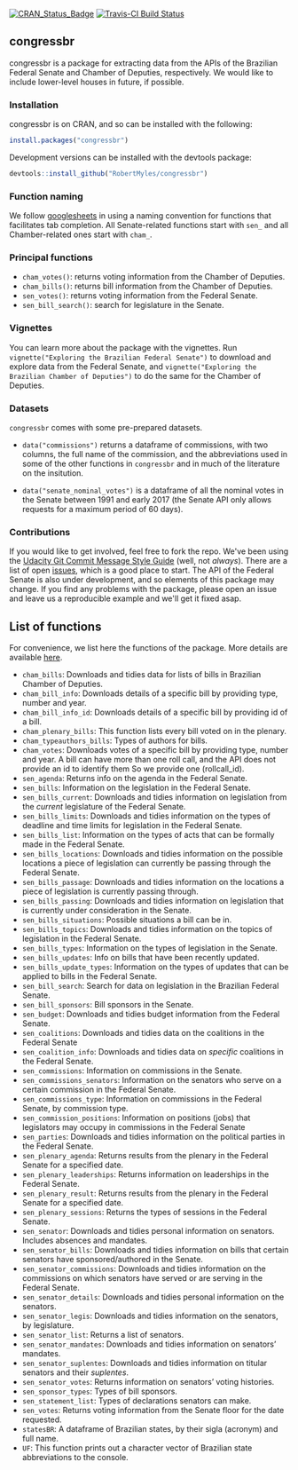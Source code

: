 
[![CRAN\_Status\_Badge](http://www.r-pkg.org/badges/version/congressbr)](https://cran.r-project.org/package=congressbr) [![Travis-CI Build Status](https://travis-ci.org/RobertMyles/congressbr.svg?branch=master)](https://travis-ci.org/RobertMyles/congressbr)

congressbr
----------

congressbr is a package for extracting data from the APIs of the Brazilian Federal Senate and Chamber of Deputies, respectively. We would like to include lower-level houses in future, if possible.

### Installation

congressbr is on CRAN, and so can be installed with the following:

``` r
install.packages("congressbr")
```

Development versions can be installed with the devtools package:

``` r
devtools::install_github("RobertMyles/congressbr")
```

### Function naming

We follow [googlesheets](https://github.com/jennybc/googlesheets) in using a naming convention for functions that facilitates tab completion. All Senate-related functions start with `sen_` and all Chamber-related ones start with `cham_`.

### Principal functions

-   `cham_votes()`: returns voting information from the Chamber of Deputies.
-   `cham_bills()`: returns bill information from the Chamber of Deputies.
-   `sen_votes()`: returns voting information from the Federal Senate.
-   `sen_bill_search()`: search for legislature in the Senate.

### Vignettes

You can learn more about the package with the vignettes. Run `vignette("Exploring the Brazilian Federal Senate")` to download and explore data from the Federal Senate, and `vignette("Exploring the Brazilian Chamber of Deputies")` to do the same for the Chamber of Deputies.

### Datasets

`congressbr` comes with some pre-prepared datasets.

-   `data("commissions")` returns a dataframe of commissions, with two columns, the full name of the commission, and the abbreviations used in some of the other functions in `congressbr` and in much of the literature on the insitution.

-   `data("senate_nominal_votes")` is a dataframe of all the nominal votes in the Senate between 1991 and early 2017 (the Senate API only allows requests for a maximum period of 60 days).

### Contributions

If you would like to get involved, feel free to fork the repo. We've been using the [Udacity Git Commit Message Style Guide](https://udacity.github.io/git-styleguide/) (well, not *always*). There are a list of open [issues](https://github.com/RobertMyles/congressbr/issues), which is a good place to start. The API of the Federal Senate is also under development, and so elements of this package may change. If you find any problems with the package, please open an issue and leave us a reproducible example and we'll get it fixed asap.

List of functions
-----------------

For convenience, we list here the functions of the package. More details are available [here](https://cran.r-project.org/web/packages/congressbr/congressbr.pdf).

-   `cham_bills`: Downloads and tidies data for lists of bills in Brazilian Chamber of Deputies.
-   `cham_bill_info`: Downloads details of a specific bill by providing type, number and year.
-   `cham_bill_info_id`: Downloads details of a specific bill by providing id of a bill.
-   `cham_plenary_bills`: This function lists every bill voted on in the plenary.
-   `cham_typeauthors_bills`: Types of authors for bills.
-   `cham_votes`: Downloads votes of a specific bill by providing type, number and year. A bill can have more than one roll call, and the API does not provide an id to identify them So we provide one (rollcall\_id).
-   `sen_agenda`: Returns info on the agenda in the Federal Senate.
-   `sen_bills`: Information on the legislation in the Federal Senate.
-   `sen_bills_current`: Downloads and tidies information on legislation from the *current* legislature of the Federal Senate.
-   `sen_bills_limits`: Downloads and tidies information on the types of deadline and time limits for legislation in the Federal Senate.
-   `sen_bills_list`: Information on the types of acts that can be formally made in the Federal Senate.
-   `sen_bills_locations`: Downloads and tidies information on the possible locations a piece of legislation can currently be passing through the Federal Senate.
-   `sen_bills_passage`: Downloads and tidies information on the locations a piece of legislation is currently passing through.
-   `sen_bills_passing`: Downloads and tidies information on legislation that is currently under consideration in the Senate.
-   `sen_bills_situations`: Possible situations a bill can be in.
-   `sen_bills_topics`: Downloads and tidies information on the topics of legislation in the Federal Senate.
-   `sen_bills_types`: Information on the types of legislation in the Senate.
-   `sen_bills_updates`: Info on bills that have been recently updated.
-   `sen_bills_update_types`: Information on the types of updates that can be applied to bills in the Federal Senate.
-   `sen_bill_search`: Search for data on legislation in the Brazilian Federal Senate.
-   `sen_bill_sponsors`: Bill sponsors in the Senate.
-   `sen_budget`: Downloads and tidies budget information from the Federal Senate.
-   `sen_coalitions`: Downloads and tidies data on the coalitions in the Federal Senate
-   `sen_coalition_info`: Downloads and tidies data on *specific* coalitions in the Federal Senate.
-   `sen_commissions`: Information on commissions in the Senate.
-   `sen_commissions_senators`: Information on the senators who serve on a certain commission in the Federal Senate.
-   `sen_commissions_type`: Information on commissions in the Federal Senate, by commission type.
-   `sen_commission_positions`: Information on positions (jobs) that legislators may occupy in commissions in the Federal Senate
-   `sen_parties`: Downloads and tidies information on the political parties in the Federal Senate.
-   `sen_plenary_agenda`: Returns results from the plenary in the Federal Senate for a specified date.
-   `sen_plenary_leaderships`: Returns information on leaderships in the Federal Senate.
-   `sen_plenary_result`: Returns results from the plenary in the Federal Senate for a specified date.
-   `sen_plenary_sessions`: Returns the types of sessions in the Federal Senate.
-   `sen_senator`: Downloads and tidies personal information on senators. Includes absences and mandates.
-   `sen_senator_bills`: Downloads and tidies information on bills that certain senators have sponsored/authored in the Senate.
-   `sen_senator_commissions`: Downloads and tidies information on the commissions on which senators have served or are serving in the Federal Senate.
-   `sen_senator_details`: Downloads and tidies personal information on the senators.
-   `sen_senator_legis`: Downloads and tidies information on the senators, by legislature.
-   `sen_senator_list`: Returns a list of senators.
-   `sen_senator_mandates`: Downloads and tidies information on senators’ mandates.
-   `sen_senator_suplentes`: Downloads and tidies information on titular senators and their *suplentes*.
-   `sen_senator_votes`: Returns information on senators’ voting histories.
-   `sen_sponsor_types`: Types of bill sponsors.
-   `sen_statement_list`: Types of declarations senators can make.
-   `sen_votes`: Returns voting information from the Senate floor for the date requested.
-   `statesBR`: A dataframe of Brazilian states, by their sigla (acronym) and full name.
-   `UF`: This function prints out a character vector of Brazilian state abbreviations to the console.
